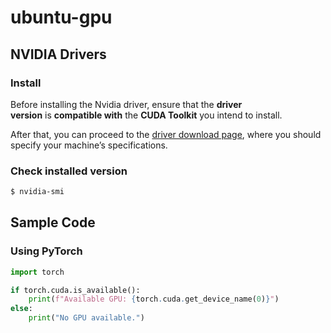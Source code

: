 # ubuntu-gpu

## NVIDIA Drivers

### Install

Before installing the Nvidia driver, ensure that the **driver version** is **compatible with** the **CUDA Toolkit** you intend to install.

After that, you can proceed to the [driver download page](https://www.nvidia.com/download/index.aspx), where you should specify your machine’s specifications.

### Check installed version

```bash
$ nvidia-smi
```

## Sample Code

### Using PyTorch

```python
import torch

if torch.cuda.is_available():
    print(f"Available GPU: {torch.cuda.get_device_name(0)}")
else:
    print("No GPU available.")
```
